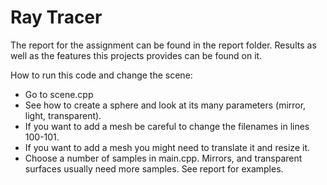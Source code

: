 # Ray Tracer
The report for the assignment can be found in the report folder. Results as well as the features this projects provides can be found on it.

How to run this code and change the scene:
- Go to scene.cpp
- See how to create a sphere and look at its many parameters (mirror, light, transparent).
- If you want to add a mesh be careful to change the filenames in lines 100-101.
- If you want to add a mesh you might need to translate it and resize it.
- Choose a number of samples in main.cpp. Mirrors, and transparent surfaces usually need more samples. See report for examples.
